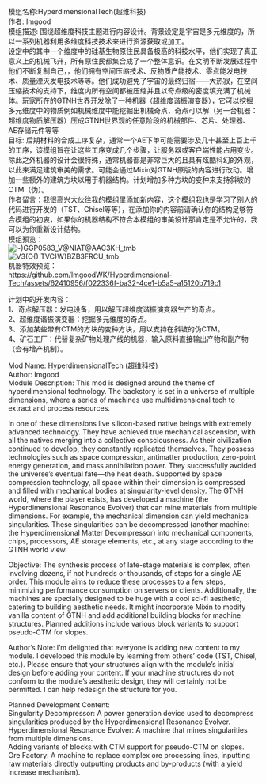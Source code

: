 模组名称:HyperdimensionalTech(超维科技)  
作者: Imgood  
模组描述: 围绕超维度科技主题进行内容设计。背景设定是宇宙是多元维度的，所以一系列机器利用多维度科技技术来进行资源获取或加工。  
设定中的其中一个维度中的硅基生物原住民具备极高的科技水平，他们实现了真正意义上的机械飞升，所有原住民都集合成了一个整体意识。在文明不断发展过程中他们不断复制自己，，他们拥有空间压缩技术、反物质产能技术、零点能发电技术、质量湮灭发电技术等等。他们成功避免了宇宙的最终归宿——大热寂，在空间压缩技术的支持下，维度内所有空间都被压缩并且以奇点级的密度填充满了机械体。玩家所在的GTNH世界开发除了一种机器（超维度谐振演变器），它可以挖掘多元维度中的物质例如机械维度中能挖掘出机械奇点，奇点可以解（另一台机器：超维度物质解压器）压成GTNH世界观的任意阶段的机械部件、芯片、处理器、AE存储元件等等  
目标: 后期材料的合成工序复杂，通常一个AE下单可能需要涉及几十甚至上百上千的工序，该模组旨在让这些工序变成几个步骤，让服务器或客户端性能占用变少。除此之外机器的设计会很特殊，通常机器都是非常巨大的且具有炫酷科幻的外观，以此来满足建筑审美的需求。可能会通过Mixin对GTNH原版的内容进行改动。增加一些额外的建筑方块以用于机器结构。计划增加多种方块的变种来支持斜坡的CTM（伪）。  
作者留言：我很高兴大伙往我的模组里添加新内容，这个模组我也是学习了别人的代码进行开发的（TST、Chisel等等），在添加你的内容前请确认你的结构足够符合模组的初衷，如果你的机器结构不符合本模组的审美设计那肯定是不允许的，我可以为你重新设计结构。  
模组预览：  
![~)GGP0583_V@NIAT@AAC3KH_tmb](https://github.com/ImgoodWK/Hyperdimensional-Tech/assets/62410956/94b3bd01-c214-4a5b-8d5a-afb7d48a04d7)  
![V3(O{) TVC)W}B$ZB3F$RCU_tmb](https://github.com/ImgoodWK/Hyperdimensional-Tech/assets/62410956/727e06cb-c789-465f-8fb0-307422c4744b)  
机器特效预览：  
https://github.com/ImgoodWK/Hyperdimensional-Tech/assets/62410956/f022336f-ba32-4ce1-b5a5-a15120b719c1  

计划中的开发内容：  
1、奇点解压器：发电设备，用以解压超维度谐振演变器生产的奇点。  
2、超维度谐振演变器：挖掘多元维度的奇点。  
3、添加某些带有CTM的方块的变种方块，用以支持在斜坡的伪CTM。  
4、矿石工厂：代替复杂矿物处理产线的机器，输入原料直接输出产物和副产物（会有增产机制）。  

Mod Name: HyperdimensionalTech (超维科技)  
Author: Imgood  
Module Description: This mod is designed around the theme of hyperdimensional technology. The backstory is set in a universe of multiple dimensions, where a series of machines use multidimensional tech to extract and process resources.  

In one of these dimensions live silicon-based native beings with extremely advanced technology. They have achieved true mechanical ascension, with all the natives merging into a collective consciousness. As their civilization continued to develop, they constantly replicated themselves. They possess technologies such as space compression, antimatter production, zero-point energy generation, and mass annihilation power. They successfully avoided the universe’s eventual fate—the heat death. Supported by space compression technology, all space within their dimension is compressed and filled with mechanical bodies at singularity-level density. The GTNH world, where the player exists, has developed a machine (the Hyperdimensional Resonance Evolver) that can mine materials from multiple dimensions. For example, the mechanical dimension can yield mechanical singularities. These singularities can be decompressed (another machine: the Hyperdimensional Matter Decompressor) into mechanical components, chips, processors, AE storage elements, etc., at any stage according to the GTNH world view.  

Objective: The synthesis process of late-stage materials is complex, often involving dozens, if not hundreds or thousands, of steps for a single AE order. This module aims to reduce these processes to a few steps, minimizing performance consumption on servers or clients. Additionally, the machines are specially designed to be huge with a cool sci-fi aesthetic, catering to building aesthetic needs. It might incorporate Mixin to modify vanilla content of GTNH and add additional building blocks for machine structures. Planned additions include various block variants to support pseudo-CTM for slopes.  

Author’s Note: I’m delighted that everyone is adding new content to my module. I developed this module by learning from others’ code (TST, Chisel, etc.). Please ensure that your structures align with the module’s initial design before adding your content. If your machine structures do not conform to the module’s aesthetic design, they will certainly not be permitted. I can help redesign the structure for you.  


Planned Development Content:  
Singularity Decompressor: A power generation device used to decompress singularities produced by the Hyperdimensional Resonance Evolver.  
Hyperdimensional Resonance Evolver: A machine that mines singularities from multiple dimensions.  
Adding variants of blocks with CTM support for pseudo-CTM on slopes.  
Ore Factory: A machine to replace complex ore processing lines, inputting raw materials directly outputting products and by-products (with a yield increase mechanism).  

